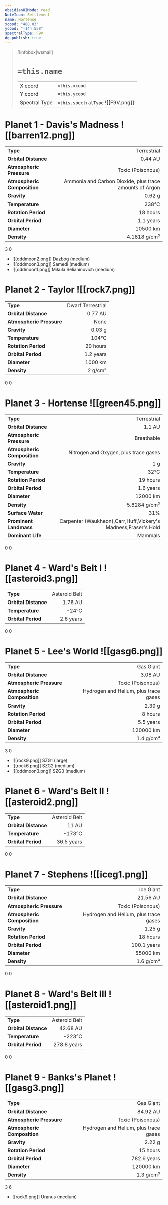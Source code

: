 ```yaml
---
obsidianUIMode: read
NoteIcon: Settlement
name: Hortense
xcood: "488.03"
ycood: "-144.558"
spectralType: F9V
dg-publish: true
---
```

> [!infobox|wsmall]
> # `=this.name`
> | | |
> | - | - |
> | X coord | `=this.xcood` |
> | Y coord| `=this.ycood` |
> | Spectral Type | `=this.spectralType` ![[F9V.png]] |

# Planet 1 - Davis's Madness ![[barren12.png]]
|                             |                           |
| --------------------------- | -------------------------:|
| **Type**                    |             Terrestrial |
| **Orbital Distance**        |   0.44 AU |
| **Atmospheric Pressure**    |       Toxic (Poisonous) |
| **Atmospheric Composition** |      Ammonia and Carbon Dioxide, plus trace amounts of Argon |
| **Gravity**                 |        0.62 g |
| **Temperature**             |    238°C |
| **Rotation Period**         |  18 hours |
| **Orbital Period** | 1.1 years |
| **Diameter**                |      10500 km | 
| **Density**                 |    4.1818 g/cm³ |



3
0

- ![[oddmoon2.png]] Dazbog (medium)
- ![[oddmoon3.png]] Samedi (medium)
- ![[oddmoon1.png]] Mikula Selianinovich (medium)


# Planet 2 - Taylor ![[rock7.png]]
|                             |                           |
| --------------------------- | -------------------------:|
| **Type**                    |             Dwarf Terrestrial |
| **Orbital Distance**        |   0.77 AU |
| **Atmospheric Pressure**    |       None |
| **Gravity**                 |        0.03 g |
| **Temperature**             |    104°C |
| **Rotation Period**         |  20 hours |
| **Orbital Period** | 1.2 years |
| **Diameter**                |      1000 km | 
| **Density**                 |    2 g/cm³ |



0
0



# Planet 3 - Hortense ![[green45.png]]
|                             |                           |
| --------------------------- | -------------------------:|
| **Type**                    |             Terrestrial |
| **Orbital Distance**        |   1.1 AU |
| **Atmospheric Pressure**    |       Breathable |
| **Atmospheric Composition** |      Nitrogen and Oxygen, plus trace gases |
| **Gravity**                 |        1 g |
| **Temperature**             |    32°C |
| **Rotation Period**         |  19 hours |
| **Orbital Period** | 1.6 years |
| **Diameter**                |      12000 km | 
| **Density**                 |    5.8284 g/cm³ |
| **Surface Water**           |           31% | 
| **Prominent Landmass**      |         Carpenter (Waukheon),Carr,Huff,Vickery's Madness,Fraser's Hold | 
| **Dominant Life**           |         Mammals |



0
0



# Planet 4 - Ward's Belt I ![[asteroid3.png]]
|                             |                           |
| --------------------------- | -------------------------:|
| **Type**                    |             Asteroid Belt |
| **Orbital Distance**        |   1.76 AU |
| **Temperature**             |    -24°C |
| **Orbital Period** | 2.6 years |



0
0



# Planet 5 - Lee's World ![[gasg6.png]]
|                             |                           |
| --------------------------- | -------------------------:|
| **Type**                    |             Gas Giant |
| **Orbital Distance**        |   3.08 AU |
| **Atmospheric Pressure**    |       Toxic (Poisonous) |
| **Atmospheric Composition** |      Hydrogen and Helium, plus trace gases |
| **Gravity**                 |        2.39 g |
| **Rotation Period**         |  8 hours |
| **Orbital Period** | 5.5 years |
| **Diameter**                |      120000 km | 
| **Density**                 |    1.4 g/cm³ |



3
0

- ![[rock9.png]] SZG1 (large)
- ![[rock6.png]] SZG2 (medium)
- ![[oddmoon3.png]] SZG3 (medium)


# Planet 6 - Ward's Belt II ![[asteroid2.png]]
|                             |                           |
| --------------------------- | -------------------------:|
| **Type**                    |             Asteroid Belt |
| **Orbital Distance**        |   11 AU |
| **Temperature**             |    -173°C |
| **Orbital Period** | 36.5 years |



0
0



# Planet 7 - Stephens ![[iceg1.png]]
|                             |                           |
| --------------------------- | -------------------------:|
| **Type**                    |             Ice Giant |
| **Orbital Distance**        |   21.56 AU |
| **Atmospheric Pressure**    |       Toxic (Poisonous) |
| **Atmospheric Composition** |      Hydrogen and Helium, plus trace gases |
| **Gravity**                 |        1.25 g |
| **Rotation Period**         |  18 hours |
| **Orbital Period** | 100.1 years |
| **Diameter**                |      55000 km | 
| **Density**                 |    1.6 g/cm³ |



0
0



# Planet 8 - Ward's Belt III ![[asteroid1.png]]
|                             |                           |
| --------------------------- | -------------------------:|
| **Type**                    |             Asteroid Belt |
| **Orbital Distance**        |   42.68 AU |
| **Temperature**             |    -223°C |
| **Orbital Period** | 278.8 years |



0
0



# Planet 9 - Banks's Planet ![[gasg3.png]]
|                             |                           |
| --------------------------- | -------------------------:|
| **Type**                    |             Gas Giant |
| **Orbital Distance**        |   84.92 AU |
| **Atmospheric Pressure**    |       Toxic (Poisonous) |
| **Atmospheric Composition** |      Hydrogen and Helium, plus trace gases |
| **Gravity**                 |        2.22 g |
| **Rotation Period**         |  15 hours |
| **Orbital Period** | 782.6 years |
| **Diameter**                |      120000 km | 
| **Density**                 |    1.3 g/cm³ |



3
6

- [[rock9.png]] Uranus (medium)


